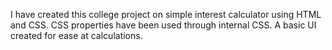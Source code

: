I have created this college project on simple interest calculator using HTML and CSS. CSS properties have been used through internal CSS. A basic UI created for ease at calculations. 
